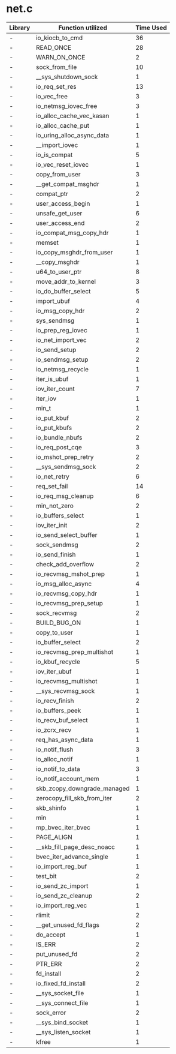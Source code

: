 # net.c

| Library | Function utilized | Time Used |
| - | - | - |
| - | io_kiocb_to_cmd | 36 |
| - | READ_ONCE | 28 |
| - | WARN_ON_ONCE | 2 |
| - | sock_from_file | 10 |
| - | __sys_shutdown_sock | 1 |
| - | io_req_set_res | 13 |
| - | io_vec_free | 3 |
| - | io_netmsg_iovec_free | 3 |
| - | io_alloc_cache_vec_kasan | 1 |
| - | io_alloc_cache_put | 1 |
| - | io_uring_alloc_async_data | 1 |
| - | __import_iovec | 1 |
| - | io_is_compat | 5 |
| - | io_vec_reset_iovec | 1 |
| - | copy_from_user | 3 |
| - | __get_compat_msghdr | 1 |
| - | compat_ptr | 2 |
| - | user_access_begin | 1 |
| - | unsafe_get_user | 6 |
| - | user_access_end | 2 |
| - | io_compat_msg_copy_hdr | 1 |
| - | memset | 1 |
| - | io_copy_msghdr_from_user | 1 |
| - | __copy_msghdr | 1 |
| - | u64_to_user_ptr | 8 |
| - | move_addr_to_kernel | 3 |
| - | io_do_buffer_select | 5 |
| - | import_ubuf | 4 |
| - | io_msg_copy_hdr | 2 |
| - | sys_sendmsg | 1 |
| - | io_prep_reg_iovec | 1 |
| - | io_net_import_vec | 2 |
| - | io_send_setup | 2 |
| - | io_sendmsg_setup | 2 |
| - | io_netmsg_recycle | 1 |
| - | iter_is_ubuf | 1 |
| - | iov_iter_count | 7 |
| - | iter_iov | 1 |
| - | min_t | 1 |
| - | io_put_kbuf | 2 |
| - | io_put_kbufs | 2 |
| - | io_bundle_nbufs | 2 |
| - | io_req_post_cqe | 3 |
| - | io_mshot_prep_retry | 2 |
| - | __sys_sendmsg_sock | 2 |
| - | io_net_retry | 6 |
| - | req_set_fail | 14 |
| - | io_req_msg_cleanup | 6 |
| - | min_not_zero | 2 |
| - | io_buffers_select | 1 |
| - | iov_iter_init | 2 |
| - | io_send_select_buffer | 1 |
| - | sock_sendmsg | 2 |
| - | io_send_finish | 1 |
| - | check_add_overflow | 2 |
| - | io_recvmsg_mshot_prep | 1 |
| - | io_msg_alloc_async | 4 |
| - | io_recvmsg_copy_hdr | 1 |
| - | io_recvmsg_prep_setup | 1 |
| - | sock_recvmsg | 2 |
| - | BUILD_BUG_ON | 1 |
| - | copy_to_user | 1 |
| - | io_buffer_select | 2 |
| - | io_recvmsg_prep_multishot | 1 |
| - | io_kbuf_recycle | 5 |
| - | iov_iter_ubuf | 1 |
| - | io_recvmsg_multishot | 1 |
| - | __sys_recvmsg_sock | 1 |
| - | io_recv_finish | 2 |
| - | io_buffers_peek | 1 |
| - | io_recv_buf_select | 1 |
| - | io_zcrx_recv | 1 |
| - | req_has_async_data | 1 |
| - | io_notif_flush | 3 |
| - | io_alloc_notif | 1 |
| - | io_notif_to_data | 3 |
| - | io_notif_account_mem | 1 |
| - | skb_zcopy_downgrade_managed | 1 |
| - | zerocopy_fill_skb_from_iter | 2 |
| - | skb_shinfo | 1 |
| - | min | 1 |
| - | mp_bvec_iter_bvec | 1 |
| - | PAGE_ALIGN | 1 |
| - | __skb_fill_page_desc_noacc | 1 |
| - | bvec_iter_advance_single | 1 |
| - | io_import_reg_buf | 1 |
| - | test_bit | 2 |
| - | io_send_zc_import | 1 |
| - | io_send_zc_cleanup | 2 |
| - | io_import_reg_vec | 1 |
| - | rlimit | 2 |
| - | __get_unused_fd_flags | 2 |
| - | do_accept | 1 |
| - | IS_ERR | 2 |
| - | put_unused_fd | 2 |
| - | PTR_ERR | 2 |
| - | fd_install | 2 |
| - | io_fixed_fd_install | 2 |
| - | __sys_socket_file | 1 |
| - | __sys_connect_file | 1 |
| - | sock_error | 2 |
| - | __sys_bind_socket | 1 |
| - | __sys_listen_socket | 1 |
| - | kfree | 1 |
